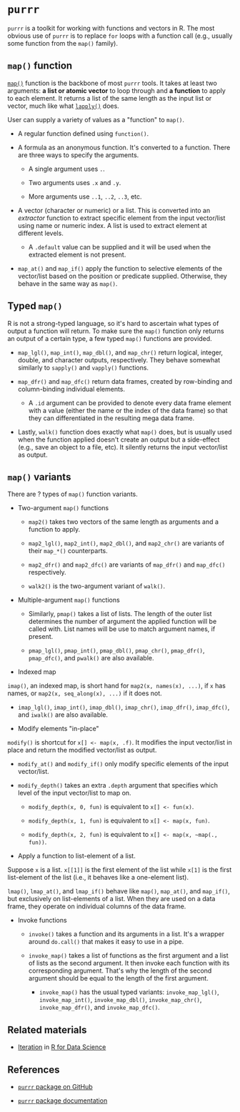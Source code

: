 # `purrr`

`purrr` is a toolkit for working with functions and vectors in R. The most
obvious use of `purrr` is to replace `for` loops with a function call (e.g.,
usually some function from the `map()` family).

## `map()` function

[`map()`][4] function is the backbone of most `purrr` tools. It takes at least
two arguments: **a list or atomic vector** to loop through and **a function** to
apply to each element. It returns a list of the same length as the input list or
vector, much like what [`lapply()`][5] does.

User can supply a variety of values as a "function" to `map()`.

* A regular function defined using `function()`.

* A formula as an anonymous function. It's converted to a function. There are
three ways to specify the arguments.

  * A single argument uses `.`.

  * Two arguments uses `.x` and `.y`.

  * More arguments use `..1`, `..2`, `..3`, etc.

* A vector (character or numeric) or a list. This is converted into an
*extractor* function to extract specific element from the input vector/list
using name or numeric index. A list is used to extract element at different
levels.

  * A `.default` value can be supplied and it will be used when the extracted
element is not present.

* `map_at()` and `map_if()` apply the function to selective elements of the
vector/list based on the position or predicate supplied. Otherwise, they behave
in the same way as `map()`.

## Typed `map()`

R is not a strong-typed language, so it's hard to ascertain what types of output
a function will return. To make sure the `map()` function only returns an output
of a certain type, a few typed `map()` functions are provided.

* `map_lgl()`, `map_int()`, `map_dbl()`, and `map_chr()` return logical,
integer, double, and character outputs, respectively. They behave somewhat
similarly to `sapply()` and `vapply()` functions.

* `map_dfr()` and `map_dfc()` return data frames, created by row-binding and
column-binding individual elements.

  * A `.id` argument can be provided to denote every data frame element with
a value (either the name or the index of the data frame) so that they can
differentiated in the resulting mega data frame.

* Lastly, `walk()` function does exactly what `map()` does, but is usually used
when the function applied doesn't create an output but a side-effect (e.g., save
an object to a file, etc). It silently returns the input vector/list as output.

## `map()` variants

There are ? types of `map()` function variants.

* Two-argument `map()` functions

  * `map2()` takes two vectors of the same length as arguments and a function to
apply.

  * `map2_lgl()`, `map2_int()`, `map2_dbl()`, and `map2_chr()` are variants of
their `map_*()` counterparts.

  * `map2_dfr()` and `map2_dfc()` are variants of `map_dfr()` and `map_dfc()`
respectively.

  * `walk2()` is the two-argument variant of `walk()`.

* Multiple-argument `map()` functions

  * Similarly, `pmap()` takes a list of lists. The length of the outer list
determines the number of argument the applied function will be called with. List
names will be use to match argument names, if present.

  * `pmap_lgl()`, `pmap_int()`, `pmap_dbl()`, `pmap_chr()`, `pmap_dfr()`,
`pmap_dfc()`, and `pwalk()` are also available.

* Indexed map

`imap()`, an indexed map, is short hand for `map2(x, names(x), ...)`, if `x` has
names, or `map2(x, seq_along(x), ...)` if it does not.

  * `imap_lgl()`, `imap_int()`, `imap_dbl()`, `imap_chr()`, `imap_dfr()`,
`imap_dfc()`, and `iwalk()` are also available.

* Modify elements "in-place"

`modify()` is shortcut for `x[] <- map(x, .f)`. It modifies the input
vector/list in place and return the modified vector/list as output.

  * `modify_at()` and `modify_if()` only modify specific elements of the input
vector/list.

  * `modify_depth()` takes an extra `.depth` argument that specifies which level
of the input vector/list to map on.

    * `modify_depth(x, 0, fun)` is equivalent to `x[] <- fun(x)`.

    * `modify_depth(x, 1, fun)` is equivalent to `x[] <- map(x, fun)`.

    * `modify_depth(x, 2, fun)` is equivalent to `x[] <- map(x, ~map(., fun))`.

* Apply a function to list-element of a list.

Suppose `x` is a list. `x[[1]]` is the first element of the list while `x[1]` is
the first list-element of the list (i.e., it behaves like a one-element list).

`lmap()`, `lmap_at()`, and `lmap_if()` behave like `map()`, `map_at()`, and
`map_if()`, but exclusively on list-elements of a list. When they are used on a
data frame, they operate on individual columns of the data frame.

* Invoke functions

  * `invoke()` takes a function and its arguments in a list. It's a wrapper
around `do.call()` that makes it easy to use in a pipe.

  * `invoke_map()` takes a list of functions as the first argument and a
list of lists as the second argument. It then invoke each function with its
corresponding argument. That's why the length of the second argument should be
equal to the length of the first argument.

    * `invoke_map()` has the usual typed variants: `invoke_map_lgl()`,
`invoke_map_int()`, `invoke_map_dbl()`, `invoke_map_chr()`, `invoke_map_dfr()`,
and `invoke_map_dfc()`.

## Related materials

* [Iteration][1] in [R for Data Science][2]

## References

* [`purrr` package on GitHub][6]

* [`purrr` package documentation][3]

[1]: http://r4ds.had.co.nz/iteration.html
[2]: http://r4ds.had.co.nz/
[3]: http://purrr.tidyverse.org/index.html
[4]: http://purrr.tidyverse.org/reference/map.html
[5]: https://stat.ethz.ch/R-manual/R-devel/library/base/html/lapply.html
[6]: https://github.com/tidyverse/purrr
